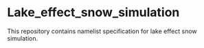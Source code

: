 # Lake_effect_snow_simulation
This repository contains namelist specification for lake effect snow simulation.
